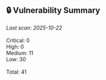 ## 🔒 Vulnerability Summary

<!-- vuln-summary-start -->
_Last scan: 2025-10-22_<br><br>Critical: 0<br>High: 0<br>Medium: 11<br>Low: 30<br><br>Total: 41
<!-- vuln-summary-end -->
